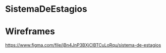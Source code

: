 # SistemaDeEstagios

# Wireframes
https://www.figma.com/file/jBn4JnP3BXjClBTCuLoRqu/sistema-de-estagios
